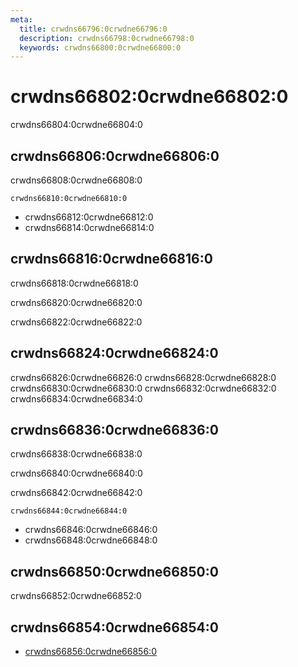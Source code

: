 ```yaml
---
meta:
  title: crwdns66796:0crwdne66796:0
  description: crwdns66798:0crwdne66798:0
  keywords: crwdns66800:0crwdne66800:0
---
```


# crwdns66802:0crwdne66802:0
crwdns66804:0crwdne66804:0

<entry-ad />

## crwdns66806:0crwdne66806:0
crwdns66808:0crwdne66808:0

`crwdns66810:0crwdne66810:0`
- crwdns66812:0crwdne66812:0
- crwdns66814:0crwdne66814:0


## crwdns66816:0crwdne66816:0
crwdns66818:0crwdne66818:0

  crwdns66820:0crwdne66820:0

  crwdns66822:0crwdne66822:0

## crwdns66824:0crwdne66824:0
crwdns66826:0crwdne66826:0
<alert type="success">crwdns66828:0crwdne66828:0</alert>
<alert type="info">crwdns66830:0crwdne66830:0</alert>
<alert type="warning">crwdns66832:0crwdne66832:0</alert>
<alert type="error">crwdns66834:0crwdne66834:0</alert>

## crwdns66836:0crwdne66836:0
crwdns66838:0crwdne66838:0

  crwdns66840:0crwdne66840:0

  crwdns66842:0crwdne66842:0

  `crwdns66844:0crwdne66844:0`
  - crwdns66846:0crwdne66846:0
  - crwdns66848:0crwdne66848:0

## crwdns66850:0crwdne66850:0
crwdns66852:0crwdne66852:0

## crwdns66854:0crwdne66854:0
  - [crwdns66856:0crwdne66856:0]()

<backmatter />
